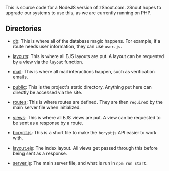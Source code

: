 This is source code for a NodeJS version of zSnout.com. zSnout hopes to upgrade our systems to use this, as we are currently running on PHP.

## Directories

- [db](/db): This is where all of the database magic happens. For example, if a route needs user information, they can use `user.js`.

- [layouts](/layouts): This is where all EJS layouts are put. A layout can be requested by a view via the `layout` function.

- [mail](/mail): This is where all mail interactions happen, such as verification emails.

- [public](/public): This is the project's static directory. Anything put here can directly be accessed via the site.

- [routes](/routes): This is where routes are defined. They are then `require`d by the main server file when initialized.

- [views](/views): This is where all EJS views are put. A view can be requested to be sent as a response by a route.

- [bcrypt.js](/bcrypt.js): This is a short file to make the `bcryptjs` API easier to work with.

- [layout.ejs](/layout.ejs): The index layout. All views get passed through this before being sent as a response.

- [server.js](/server.js): The main server file, and what is run in `npm run start`.